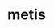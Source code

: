 ---
title: "metis"
layout: cache
categories: [package, v0.23.0]
meta: {"versions": ["5.1.0"], "compilers": ["cce@=15.0.1", "gcc@=11.1.0", "gcc@=11.4.0", "gcc@=13.2.0", "gcc@=7.3.1", "gcc@=7.5.0", "gcc@=9.4.0", "oneapi@=2024.1.0", "oneapi@=2024.2.1"], "oss": ["amzn2", "rhel8", "ubuntu18.04", "ubuntu20.04", "ubuntu22.04", "ubuntu24.04"], "platforms": ["linux"], "targets": ["aarch64", "neoverse_n1", "neoverse_v1", "neoverse_v2", "ppc64le", "x86_64_v3", "x86_64_v4", "zen4"], "stacks": ["aws-isc", "aws-isc-aarch64", "aws-pcluster-x86_64_v4", "data-vis-sdk", "e4s", "e4s-cray-rhel", "e4s-neoverse-v2", "e4s-neoverse_v1", "e4s-oneapi", "e4s-power", "e4s-rocm-external", "ml-linux-x86_64-rocm", "radiuss", "radiuss-aws", "radiuss-aws-aarch64", "root", "tutorial"], "num_specs": 27, "num_specs_by_stack": {"root": 27, "radiuss-aws-aarch64": 4, "aws-isc-aarch64": 2, "radiuss-aws": 2, "aws-isc": 1, "aws-pcluster-x86_64_v4": 2, "e4s-cray-rhel": 2, "radiuss": 2, "e4s-power": 2, "data-vis-sdk": 2, "e4s-neoverse_v1": 2, "e4s-neoverse-v2": 2, "e4s": 3, "e4s-rocm-external": 1, "tutorial": 1, "e4s-oneapi": 2, "ml-linux-x86_64-rocm": 1}}
spec_details: [{"hash": "diclrdfdtp3fnd4jvpsq36p77y32oyq2", "compiler": "gcc@=7.3.1", "versions": ["5.1.0"], "os": "amzn2", "platform": "linux", "target": "aarch64", "variants": ["build_system=cmake", "build_type=Release", "~gdb", "generator=make", "~int64", "~ipo", "patches=4991da9,93a7903,b1225da", "~real64", "+shared"], "stacks": ["root", "radiuss-aws-aarch64"], "size": "-", "tarball": "https://binaries.spack.io/v0.23.0/build_cache/linux-amzn2-aarch64/gcc-7.3.1/metis-5.1.0/linux-amzn2-aarch64-gcc-7.3.1-metis-5.1.0-diclrdfdtp3fnd4jvpsq36p77y32oyq2.spack"}, {"hash": "2vnkqhhgjck6bzn6c2l2jqew56pyrx27", "compiler": "gcc@=7.3.1", "versions": ["5.1.0"], "os": "amzn2", "platform": "linux", "target": "aarch64", "variants": ["build_system=cmake", "build_type=Release", "~gdb", "generator=make", "~int64", "~ipo", "patches=4991da9,93a7903,b1225da", "~real64", "+shared"], "stacks": ["root", "radiuss-aws-aarch64", "aws-isc-aarch64"], "size": "-", "tarball": "https://binaries.spack.io/v0.23.0/build_cache/linux-amzn2-aarch64/gcc-7.3.1/metis-5.1.0/linux-amzn2-aarch64-gcc-7.3.1-metis-5.1.0-2vnkqhhgjck6bzn6c2l2jqew56pyrx27.spack"}, {"hash": "afavbmxlzbgaf7nmbueo5dc7ppl3q63a", "compiler": "gcc@=7.3.1", "versions": ["5.1.0"], "os": "amzn2", "platform": "linux", "target": "neoverse_n1", "variants": ["build_system=cmake", "build_type=Release", "~gdb", "generator=make", "~int64", "~ipo", "patches=4991da9,93a7903,b1225da", "~real64", "+shared"], "stacks": ["root", "radiuss-aws-aarch64"], "size": "-", "tarball": "https://binaries.spack.io/v0.23.0/build_cache/linux-amzn2-neoverse_n1/gcc-7.3.1/metis-5.1.0/linux-amzn2-neoverse_n1-gcc-7.3.1-metis-5.1.0-afavbmxlzbgaf7nmbueo5dc7ppl3q63a.spack"}, {"hash": "vtptgrtguzixkhlylsllavjdyce6uh25", "compiler": "gcc@=7.3.1", "versions": ["5.1.0"], "os": "amzn2", "platform": "linux", "target": "neoverse_n1", "variants": ["build_system=cmake", "build_type=Release", "~gdb", "generator=make", "~int64", "~ipo", "patches=4991da9,93a7903,b1225da", "~real64", "+shared"], "stacks": ["root", "radiuss-aws-aarch64", "aws-isc-aarch64"], "size": "-", "tarball": "https://binaries.spack.io/v0.23.0/build_cache/linux-amzn2-neoverse_n1/gcc-7.3.1/metis-5.1.0/linux-amzn2-neoverse_n1-gcc-7.3.1-metis-5.1.0-vtptgrtguzixkhlylsllavjdyce6uh25.spack"}, {"hash": "ydavnvmgb3u5enl5vwc224ruf5u73o3s", "compiler": "gcc@=7.3.1", "versions": ["5.1.0"], "os": "amzn2", "platform": "linux", "target": "x86_64_v3", "variants": ["build_system=cmake", "build_type=Release", "~gdb", "generator=make", "~int64", "~ipo", "patches=4991da9,93a7903,b1225da", "~real64", "+shared"], "stacks": ["radiuss-aws", "root"], "size": "-", "tarball": "https://binaries.spack.io/v0.23.0/build_cache/linux-amzn2-x86_64_v3/gcc-7.3.1/metis-5.1.0/linux-amzn2-x86_64_v3-gcc-7.3.1-metis-5.1.0-ydavnvmgb3u5enl5vwc224ruf5u73o3s.spack"}, {"hash": "zxlemsmat7alciajy7r6gzyipkw3ezly", "compiler": "gcc@=7.3.1", "versions": ["5.1.0"], "os": "amzn2", "platform": "linux", "target": "x86_64_v3", "variants": ["build_system=cmake", "build_type=Release", "~gdb", "generator=make", "~int64", "~ipo", "patches=4991da9,93a7903,b1225da", "~real64", "+shared"], "stacks": ["aws-isc", "root", "radiuss-aws"], "size": "-", "tarball": "https://binaries.spack.io/v0.23.0/build_cache/linux-amzn2-x86_64_v3/gcc-7.3.1/metis-5.1.0/linux-amzn2-x86_64_v3-gcc-7.3.1-metis-5.1.0-zxlemsmat7alciajy7r6gzyipkw3ezly.spack"}, {"hash": "lt2ei6qvoeb4fz45dzpzl6yshg3uchov", "compiler": "oneapi@=2024.1.0", "versions": ["5.1.0"], "os": "amzn2", "platform": "linux", "target": "x86_64_v3", "variants": ["build_system=cmake", "build_type=Release", "~gdb", "generator=make", "~int64", "~ipo", "patches=4991da9,93a7903", "~real64", "+shared"], "stacks": ["root", "aws-pcluster-x86_64_v4"], "size": "-", "tarball": "https://binaries.spack.io/v0.23.0/build_cache/linux-amzn2-x86_64_v3/oneapi-2024.1.0/metis-5.1.0/linux-amzn2-x86_64_v3-oneapi-2024.1.0-metis-5.1.0-lt2ei6qvoeb4fz45dzpzl6yshg3uchov.spack"}, {"hash": "aaedfoum5ybzm3dlhr4wbb5vrijoxhuy", "compiler": "oneapi@=2024.1.0", "versions": ["5.1.0"], "os": "amzn2", "platform": "linux", "target": "x86_64_v4", "variants": ["build_system=cmake", "build_type=Release", "~gdb", "generator=make", "~int64", "~ipo", "patches=4991da9,93a7903", "~real64", "+shared"], "stacks": ["root", "aws-pcluster-x86_64_v4"], "size": "-", "tarball": "https://binaries.spack.io/v0.23.0/build_cache/linux-amzn2-x86_64_v4/oneapi-2024.1.0/metis-5.1.0/linux-amzn2-x86_64_v4-oneapi-2024.1.0-metis-5.1.0-aaedfoum5ybzm3dlhr4wbb5vrijoxhuy.spack"}, {"hash": "oairzsdjecxwbjdgd2kvfsr4efbdeb4w", "compiler": "cce@=15.0.1", "versions": ["5.1.0"], "os": "rhel8", "platform": "linux", "target": "zen4", "variants": ["build_system=cmake", "build_type=Release", "~gdb", "generator=make", "~int64", "~ipo", "patches=4991da9,93a7903", "~real64", "+shared"], "stacks": ["e4s-cray-rhel", "root"], "size": "-", "tarball": "https://binaries.spack.io/v0.23.0/build_cache/linux-rhel8-zen4/cce-15.0.1/metis-5.1.0/linux-rhel8-zen4-cce-15.0.1-metis-5.1.0-oairzsdjecxwbjdgd2kvfsr4efbdeb4w.spack"}, {"hash": "pkh6banlfziv2uqhwki722v32hsjzp62", "compiler": "cce@=15.0.1", "versions": ["5.1.0"], "os": "rhel8", "platform": "linux", "target": "zen4", "variants": ["build_system=cmake", "build_type=Release", "~gdb", "generator=make", "~int64", "~ipo", "patches=4991da9,93a7903", "~real64", "+shared"], "stacks": ["e4s-cray-rhel", "root"], "size": "-", "tarball": "https://binaries.spack.io/v0.23.0/build_cache/linux-rhel8-zen4/cce-15.0.1/metis-5.1.0/linux-rhel8-zen4-cce-15.0.1-metis-5.1.0-pkh6banlfziv2uqhwki722v32hsjzp62.spack"}, {"hash": "hcm73yuar5wwz6rgql6njabqqhnb3tgj", "compiler": "gcc@=7.5.0", "versions": ["5.1.0"], "os": "ubuntu18.04", "platform": "linux", "target": "x86_64_v3", "variants": ["build_system=cmake", "build_type=Release", "~gdb", "generator=make", "~int64", "~ipo", "patches=4991da9,93a7903,b1225da", "~real64", "+shared"], "stacks": ["radiuss", "root"], "size": "-", "tarball": "https://binaries.spack.io/v0.23.0/build_cache/linux-ubuntu18.04-x86_64_v3/gcc-7.5.0/metis-5.1.0/linux-ubuntu18.04-x86_64_v3-gcc-7.5.0-metis-5.1.0-hcm73yuar5wwz6rgql6njabqqhnb3tgj.spack"}, {"hash": "pfufci2uzew73uj2ny6woigghdsmohvl", "compiler": "gcc@=7.5.0", "versions": ["5.1.0"], "os": "ubuntu18.04", "platform": "linux", "target": "x86_64_v3", "variants": ["build_system=cmake", "build_type=Release", "~gdb", "generator=make", "~int64", "~ipo", "patches=4991da9,93a7903,b1225da", "~real64", "+shared"], "stacks": ["radiuss", "root"], "size": "-", "tarball": "https://binaries.spack.io/v0.23.0/build_cache/linux-ubuntu18.04-x86_64_v3/gcc-7.5.0/metis-5.1.0/linux-ubuntu18.04-x86_64_v3-gcc-7.5.0-metis-5.1.0-pfufci2uzew73uj2ny6woigghdsmohvl.spack"}, {"hash": "7udil376iclmr3ap47b34xjkvx5ycf7k", "compiler": "gcc@=9.4.0", "versions": ["5.1.0"], "os": "ubuntu20.04", "platform": "linux", "target": "ppc64le", "variants": ["build_system=cmake", "build_type=Release", "~gdb", "generator=make", "~int64", "~ipo", "patches=4991da9,93a7903,b1225da", "~real64", "+shared"], "stacks": ["e4s-power", "root"], "size": "-", "tarball": "https://binaries.spack.io/v0.23.0/build_cache/linux-ubuntu20.04-ppc64le/gcc-9.4.0/metis-5.1.0/linux-ubuntu20.04-ppc64le-gcc-9.4.0-metis-5.1.0-7udil376iclmr3ap47b34xjkvx5ycf7k.spack"}, {"hash": "np5rwvppwuy6nvwyjlp6if56fl3pyj6x", "compiler": "gcc@=9.4.0", "versions": ["5.1.0"], "os": "ubuntu20.04", "platform": "linux", "target": "ppc64le", "variants": ["build_system=cmake", "build_type=Release", "~gdb", "generator=make", "~int64", "~ipo", "patches=4991da9,93a7903,b1225da", "~real64", "+shared"], "stacks": ["e4s-power", "root"], "size": "-", "tarball": "https://binaries.spack.io/v0.23.0/build_cache/linux-ubuntu20.04-ppc64le/gcc-9.4.0/metis-5.1.0/linux-ubuntu20.04-ppc64le-gcc-9.4.0-metis-5.1.0-np5rwvppwuy6nvwyjlp6if56fl3pyj6x.spack"}, {"hash": "j7m3f6x45ky4qk776g7y22onx43dzd3j", "compiler": "gcc@=11.1.0", "versions": ["5.1.0"], "os": "ubuntu20.04", "platform": "linux", "target": "x86_64_v3", "variants": ["build_system=cmake", "build_type=Release", "~gdb", "generator=make", "~int64", "~ipo", "patches=4991da9,93a7903,b1225da", "~real64", "+shared"], "stacks": ["data-vis-sdk", "root"], "size": "-", "tarball": "https://binaries.spack.io/v0.23.0/build_cache/linux-ubuntu20.04-x86_64_v3/gcc-11.1.0/metis-5.1.0/linux-ubuntu20.04-x86_64_v3-gcc-11.1.0-metis-5.1.0-j7m3f6x45ky4qk776g7y22onx43dzd3j.spack"}, {"hash": "w4jdrgwjsmt42mijaxkrd52gxfq2view", "compiler": "gcc@=11.1.0", "versions": ["5.1.0"], "os": "ubuntu20.04", "platform": "linux", "target": "x86_64_v3", "variants": ["build_system=cmake", "build_type=Release", "~gdb", "generator=make", "~int64", "~ipo", "patches=4991da9,93a7903,b1225da", "~real64", "+shared"], "stacks": ["data-vis-sdk", "root"], "size": "-", "tarball": "https://binaries.spack.io/v0.23.0/build_cache/linux-ubuntu20.04-x86_64_v3/gcc-11.1.0/metis-5.1.0/linux-ubuntu20.04-x86_64_v3-gcc-11.1.0-metis-5.1.0-w4jdrgwjsmt42mijaxkrd52gxfq2view.spack"}, {"hash": "4qqro7lb6xv2rt3pbaudia74oi2d5tqc", "compiler": "gcc@=11.4.0", "versions": ["5.1.0"], "os": "ubuntu22.04", "platform": "linux", "target": "neoverse_v1", "variants": ["build_system=cmake", "build_type=Release", "~gdb", "generator=make", "~int64", "~ipo", "patches=4991da9,93a7903,b1225da", "~real64", "+shared"], "stacks": ["e4s-neoverse_v1", "root"], "size": "-", "tarball": "https://binaries.spack.io/v0.23.0/build_cache/linux-ubuntu22.04-neoverse_v1/gcc-11.4.0/metis-5.1.0/linux-ubuntu22.04-neoverse_v1-gcc-11.4.0-metis-5.1.0-4qqro7lb6xv2rt3pbaudia74oi2d5tqc.spack"}, {"hash": "t73jiaf5q6xef3d5a7pq67efze3qtr6c", "compiler": "gcc@=11.4.0", "versions": ["5.1.0"], "os": "ubuntu22.04", "platform": "linux", "target": "neoverse_v1", "variants": ["build_system=cmake", "build_type=Release", "~gdb", "generator=make", "~int64", "~ipo", "patches=4991da9,93a7903,b1225da", "~real64", "+shared"], "stacks": ["e4s-neoverse_v1", "root"], "size": "-", "tarball": "https://binaries.spack.io/v0.23.0/build_cache/linux-ubuntu22.04-neoverse_v1/gcc-11.4.0/metis-5.1.0/linux-ubuntu22.04-neoverse_v1-gcc-11.4.0-metis-5.1.0-t73jiaf5q6xef3d5a7pq67efze3qtr6c.spack"}, {"hash": "ok4es2oju3qg7emezdlgis62u7uyfa37", "compiler": "gcc@=11.4.0", "versions": ["5.1.0"], "os": "ubuntu22.04", "platform": "linux", "target": "neoverse_v2", "variants": ["build_system=cmake", "build_type=Release", "~gdb", "generator=make", "~int64", "~ipo", "patches=4991da9,93a7903,b1225da", "~real64", "+shared"], "stacks": ["e4s-neoverse-v2", "root"], "size": "-", "tarball": "https://binaries.spack.io/v0.23.0/build_cache/linux-ubuntu22.04-neoverse_v2/gcc-11.4.0/metis-5.1.0/linux-ubuntu22.04-neoverse_v2-gcc-11.4.0-metis-5.1.0-ok4es2oju3qg7emezdlgis62u7uyfa37.spack"}, {"hash": "hz334zki52aggmyprewvwhd2gavvfh2s", "compiler": "gcc@=11.4.0", "versions": ["5.1.0"], "os": "ubuntu22.04", "platform": "linux", "target": "neoverse_v2", "variants": ["build_system=cmake", "build_type=Release", "~gdb", "generator=make", "~int64", "~ipo", "patches=4991da9,93a7903,b1225da", "~real64", "+shared"], "stacks": ["e4s-neoverse-v2", "root"], "size": "-", "tarball": "https://binaries.spack.io/v0.23.0/build_cache/linux-ubuntu22.04-neoverse_v2/gcc-11.4.0/metis-5.1.0/linux-ubuntu22.04-neoverse_v2-gcc-11.4.0-metis-5.1.0-hz334zki52aggmyprewvwhd2gavvfh2s.spack"}, {"hash": "i35elz4ofa7rkvnqgfry4gg3crjgvtgx", "compiler": "gcc@=11.4.0", "versions": ["5.1.0"], "os": "ubuntu22.04", "platform": "linux", "target": "x86_64_v3", "variants": ["build_system=cmake", "build_type=Release", "~gdb", "generator=make", "~int64", "~ipo", "patches=4991da9,93a7903,b1225da", "~real64", "+shared"], "stacks": ["root", "e4s", "e4s-rocm-external"], "size": "-", "tarball": "https://binaries.spack.io/v0.23.0/build_cache/linux-ubuntu22.04-x86_64_v3/gcc-11.4.0/metis-5.1.0/linux-ubuntu22.04-x86_64_v3-gcc-11.4.0-metis-5.1.0-i35elz4ofa7rkvnqgfry4gg3crjgvtgx.spack"}, {"hash": "6fgghb5r6cxbu6apyeo37ywtsqa6l2zf", "compiler": "gcc@=11.4.0", "versions": ["5.1.0"], "os": "ubuntu22.04", "platform": "linux", "target": "x86_64_v3", "variants": ["build_system=cmake", "build_type=Release", "~gdb", "generator=make", "~int64", "~ipo", "patches=4991da9,93a7903,b1225da", "~real64", "+shared"], "stacks": ["root", "e4s"], "size": "-", "tarball": "https://binaries.spack.io/v0.23.0/build_cache/linux-ubuntu22.04-x86_64_v3/gcc-11.4.0/metis-5.1.0/linux-ubuntu22.04-x86_64_v3-gcc-11.4.0-metis-5.1.0-6fgghb5r6cxbu6apyeo37ywtsqa6l2zf.spack"}, {"hash": "xtqdffow274u3e23qnmuiekbl22b6ykb", "compiler": "gcc@=11.4.0", "versions": ["5.1.0"], "os": "ubuntu22.04", "platform": "linux", "target": "x86_64_v3", "variants": ["build_system=cmake", "build_type=Release", "~gdb", "generator=make", "~int64", "~ipo", "patches=4991da9,93a7903,b1225da", "~real64", "+shared"], "stacks": ["root", "e4s"], "size": "-", "tarball": "https://binaries.spack.io/v0.23.0/build_cache/linux-ubuntu22.04-x86_64_v3/gcc-11.4.0/metis-5.1.0/linux-ubuntu22.04-x86_64_v3-gcc-11.4.0-metis-5.1.0-xtqdffow274u3e23qnmuiekbl22b6ykb.spack"}, {"hash": "ran42j6xzps6gix4zqhdsstjg6nbd5ju", "compiler": "gcc@=11.4.0", "versions": ["5.1.0"], "os": "ubuntu22.04", "platform": "linux", "target": "x86_64_v3", "variants": ["build_system=cmake", "build_type=Release", "~gdb", "generator=make", "~int64", "~ipo", "patches=4991da9,93a7903,b1225da", "~real64", "+shared"], "stacks": ["root", "tutorial"], "size": "-", "tarball": "https://binaries.spack.io/v0.23.0/build_cache/linux-ubuntu22.04-x86_64_v3/gcc-11.4.0/metis-5.1.0/linux-ubuntu22.04-x86_64_v3-gcc-11.4.0-metis-5.1.0-ran42j6xzps6gix4zqhdsstjg6nbd5ju.spack"}, {"hash": "n2lh4sk7wpfkfr23hvte4oktc3ckhxkv", "compiler": "oneapi@=2024.2.1", "versions": ["5.1.0"], "os": "ubuntu22.04", "platform": "linux", "target": "x86_64_v3", "variants": ["build_system=cmake", "build_type=Release", "~gdb", "generator=make", "~int64", "~ipo", "patches=4991da9,93a7903", "~real64", "+shared"], "stacks": ["root", "e4s-oneapi"], "size": "-", "tarball": "https://binaries.spack.io/v0.23.0/build_cache/linux-ubuntu22.04-x86_64_v3/oneapi-2024.2.1/metis-5.1.0/linux-ubuntu22.04-x86_64_v3-oneapi-2024.2.1-metis-5.1.0-n2lh4sk7wpfkfr23hvte4oktc3ckhxkv.spack"}, {"hash": "nn6ody4ijkx5jnxr4bzuhrvec3mhtiyj", "compiler": "oneapi@=2024.2.1", "versions": ["5.1.0"], "os": "ubuntu22.04", "platform": "linux", "target": "x86_64_v3", "variants": ["build_system=cmake", "build_type=Release", "~gdb", "generator=make", "~int64", "~ipo", "patches=4991da9,93a7903", "~real64", "+shared"], "stacks": ["root", "e4s-oneapi"], "size": "-", "tarball": "https://binaries.spack.io/v0.23.0/build_cache/linux-ubuntu22.04-x86_64_v3/oneapi-2024.2.1/metis-5.1.0/linux-ubuntu22.04-x86_64_v3-oneapi-2024.2.1-metis-5.1.0-nn6ody4ijkx5jnxr4bzuhrvec3mhtiyj.spack"}, {"hash": "w2artlp3ckstnwpcyujcdlskd6cksgco", "compiler": "gcc@=13.2.0", "versions": ["5.1.0"], "os": "ubuntu24.04", "platform": "linux", "target": "x86_64_v3", "variants": ["build_system=cmake", "build_type=Release", "~gdb", "generator=make", "~int64", "~ipo", "patches=4991da9,93a7903,b1225da", "~real64", "+shared"], "stacks": ["ml-linux-x86_64-rocm", "root"], "size": "-", "tarball": "https://binaries.spack.io/v0.23.0/build_cache/linux-ubuntu24.04-x86_64_v3/gcc-13.2.0/metis-5.1.0/linux-ubuntu24.04-x86_64_v3-gcc-13.2.0-metis-5.1.0-w2artlp3ckstnwpcyujcdlskd6cksgco.spack"}]
---